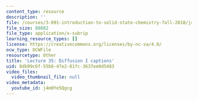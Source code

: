 ```yaml
---
content_type: resource
description: ''
file: /courses/3-091-introduction-to-solid-state-chemistry-fall-2018/j4m0Ye5Qgcg_captions.webvtt
file_size: 88882
file_type: application/x-subrip
learning_resource_types: []
license: https://creativecommons.org/licenses/by-nc-sa/4.0/
ocw_type: OCWFile
resourcetype: Other
title: 'Lecture 35: Diffusion I captions'
uid: 8db99c6f-55b6-47e2-81fc-3637ee0d5483
video_files:
  video_thumbnail_file: null
video_metadata:
  youtube_id: j4m0Ye5Qgcg
---
```

